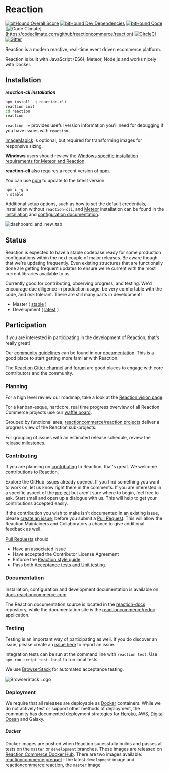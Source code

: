 # Reaction

[![bitHound Overall Score](https://www.bithound.io/github/reactioncommerce/reaction/badges/score.svg)](https://www.bithound.io/github/reactioncommerce/reaction) [![bitHound Dev Dependencies](https://www.bithound.io/github/reactioncommerce/reaction/badges/devDependencies.svg)](https://www.bithound.io/github/reactioncommerce/reaction/9a858eb459d7260d5ae59124c2b364bc791a3e70/dependencies/npm) [![bitHound Code](https://www.bithound.io/github/reactioncommerce/reaction/badges/code.svg)](https://www.bithound.io/github/reactioncommerce/reaction) [![Code Climate](https://codeclimate.com/github/reactioncommerce/reaction/badges/gpa.svg)]
(https://codeclimate.com/github/reactioncommerce/reaction) [![CircleCI](https://circleci.com/gh/andela/arakari-rc.svg?style=svg)](https://circleci.com/gh/andela/arakari-rc) [![Gitter](https://badges.gitter.im/JoinChat.svg)](https://gitter.im/reactioncommerce/reaction?utm_source=badge&utm_medium=badge&utm_campaign=pr-badge&utm_content=badge)

Reaction is a modern reactive, real-time event driven ecommerce platform.

Reaction is built with JavaScript (ES6), Meteor, Node.js and works nicely with Docker.

## Installation

**_reaction-cli installation_**

```bash
npm install -g reaction-cli
reaction init
cd reaction
reaction
```

`reaction -v` provides useful version information you'll need for debugging if you have issues with `reaction`.

[ImageMagick](http://www.imagemagick.org/script/binary-releases.php) is optional, but required for transforming images for responsive sizing.

**Windows** users should review the [Windows specific installation requirements for Meteor and Reaction](https://docs.reactioncommerce.com/reaction-docs/development/requirements).

**reaction-cli** also requires a recent version of [npm](https://www.npmjs.com/).

You can use [npm](https://www.npmjs.com/) to update to the latest version.

```
npm i -g n
n stable
```

Additional setup options, such as how to set the default credentials, installation without `reaction-cli`, and [Meteor](https://www.meteor.com/install) installation can be found in the [installation](https://docs.reactioncommerce.com/reaction-docs/development/installation) and [configuration documentation](https://docs.reactioncommerce.com/reaction-docs/development/configuration).

![dashboard_and_new_tab](https://cloud.githubusercontent.com/assets/439959/17002746/a9fd1694-4e81-11e6-9963-28d6352787a3.png)

## Status

Reaction is expected to have a stable codebase ready for some production configurations within the next couple of major releases. Be aware though, that we're updating frequently. Even existing structures that are functionally done are getting frequent updates to ensure we're current with the most current libraries available to us.

Currently good for contributing, observing progress, and testing. We'd encourage due diligence in production usage, be very comfortable with the code, and risk tolerant. There are still many parts in development!

-   Master ( [stable](https://github.com/reactioncommerce/reaction/tree/master) )
-   Development ( [latest](https://github.com/reactioncommerce/reaction/tree/development) )

## Participation

If you are interested in participating in the development of Reaction, that's really great!

Our [community guidelines](https://docs.reactioncommerce.com/reaction-docs/master/guidelines) can be found in our [documentation](https://docs.reactioncommerce.com/). This is a good place to start getting more familar with Reaction.

The [Reaction Gitter channel](https://gitter.im/reactioncommerce/reaction) and [forum](http://discourse.reactioncommerce.com/) are good places to engage with core contributors and the community.


### Planning
For a high level review our roadmap, take a look at the [Reaction vision page](http://reactioncommerce.com/vision).

For a kanban-esque, hardcore, real time progress overview of all Reaction Commerce projects use our [waffle board](https://waffle.io/reactioncommerce/reaction).

Grouped by functional area, [reactioncommerce/reaction projects](https://github.com/reactioncommerce/reaction/projects) deliver a progress view of the Reaction sub-projects.

For grouping of issues with an estimated release schedule, review the [release milestones](https://github.com/reactioncommerce/reaction/milestones).

### Contributing

If you are planning on [contributing](https://guides.github.com/activities/contributing-to-open-source/#contributing) to Reaction, that's great. We welcome contributions to Reaction.

Explore the GitHub issues already opened. If you find something you want to work on, let us know right there in the comments. If you are interested in a specific aspect of the [project](https://github.com/reactioncommerce/reaction/projects) but aren’t sure where to begin, feel free to ask. Start small and open up a dialogue with us. This will help to get your contributions accepted easily.

If the contribution you wish to make isn't documented in an existing issue, please [create an issue](https://github.com/reactioncommerce/reaction/issues/new), before you submit a [Pull Request](https://help.github.com/articles/about-pull-requests/). This will allow the Reaction Maintainers and Collaborators a chance to give additional feedback as well.

[Pull Requests](https://help.github.com/articles/about-pull-requests/) should
-   Have an associated issue
-   Have accepted the Contributor License Agreement
-   Enforce the [Reaction style guide](https://docs.reactioncommerce.com/reaction-docs/master/styleguide)
-   Pass both [Acceptance tests and Unit testing](https://docs.reactioncommerce.com/reaction-docs/master/testing-reaction).


### Documentation

Installation, configuration and development documentation is available on [docs.reactioncommerce.com](https://docs.reactioncommerce.com/)

The Reaction documentation source is located in the [reaction-docs](https://github.com/reactioncommerce/reaction-docs) repository, while the documentation site is the [reactioncommerce/redoc](https://github.com/reactioncommerce/redoc) application.

### Testing

Testing is an important way of participating as well. If you do discover an issue, please create an [issue here](https://github.com/reactioncommerce/reaction/issues/new) to report an issue.

Integration tests can be run at the command line with `reaction test`. Use `npm run-script test-local` to run local tests.

We use [BrowserStack](https://www.browserstack.com) for automated acceptance testing.

![BrowserStack Logo](https://d98b8t1nnulk5.cloudfront.net/production/images/layout/logo-header.png?1469004780)

### Deployment
We require that all releases are deployable as [Docker](https://www.docker.com/) containers.  While we do not actively test or support other methods of deployment, the community has documented deployment strategies for [Heroku](https://github.com/reactioncommerce/reaction/issues/1363), AWS, [Digital Ocean](https://gist.github.com/jshimko/745ca66748846551692e24c267a56060) and Galaxy.

##### Docker

Docker images are pushed when Reaction sucessfully builds and passes all tests on the `master` or `development` branches. These images are released on [Reaction Commerce Docker Hub](https://hub.docker.com/u/reactioncommerce/). There are two images available: [reactioncommerce:prequel](https://hub.docker.com/r/reactioncommerce/prequel/) - the latest `development` image and [reactioncommerce:reaction](https://hub.docker.com/r/reactioncommerce/reaction/), the `master` image.

